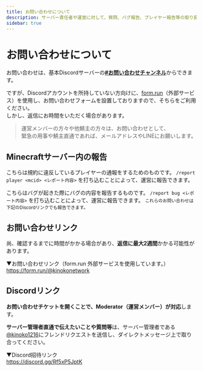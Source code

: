 ```yaml
---
title: お問い合わせについて
description: サーバー責任者や運営に対して、質問、バグ報告、プレイヤー報告等の取り扱いについて
sidebar: true
---
```

# お問い合わせについて
お問い合わせは、基本Discordサーバーの[**#お問い合わせチャンネル**](https://discord.gg/EFaH45YmD2)からできます。

ですが、Discordアカウントを所持していない方向けに、[form.run](https://form.run/@kinokonetwork)（外部サービス）を使用し、お問い合わせフォームを設置しておりますので、そちらをご利用ください。<br>しかし、返信にお時間をいただく場合があります。

> 運営メンバーの方々や他鯖主の方々は、お問い合わせとして、<br>緊急の用事や鯖主直通であれば、メールアドレスやLINEにお願いします。

## Minecraftサーバー内の報告
こちらは規約に違反しているプレイヤーの通報をするためのものです。
`/report player <mcid> <レポート内容>`
を打ち込むことによって、運営に報告できます。

こちらはバグが起きた際にバグの内容を報告するものです。
`/report bug <レポート内容>`
を打ち込むことによって、運営に報告できます。
<small>これらのお問い合わせは下記のDiscordリンクでも報告できます。</small>
## お問い合わせリンク
尚、確認するまでに時間がかかる場合があり、**返信に最大2週間**かかる可能性があります。

▼お問い合わせリンク（form.run 外部サービスを使用しています。）<br>
https://form.run/@kinokonetwork

## Discordリンク
**お問い合わせチケットを開くことで、Moderator（運営メンバー）が対応**します。

**サーバー管理者直通で伝えたいことや質問等**は、サーバー管理者である[@kinoko1216](https://discord.com/users/925245386568896564)にフレンドリクエストを送信し、ダイレクトメッセージ上で取り合ってください。

▼Discord招待リンク<br>
https://discord.gg/Rf5xP5JptK
